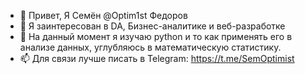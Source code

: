 - 👋 Привет, Я Семён @Optim1st Федоров
- 👀 Я заинтересован в DA, Бизнес-аналитике и веб-разработке
- 🌱 На данный момент я изучаю python и то как применять его в анализе данных, углубляюсь в математическую статистику.
- 📫 Для связи лучше писать в Telegram: https://t.me/SemOptimist
